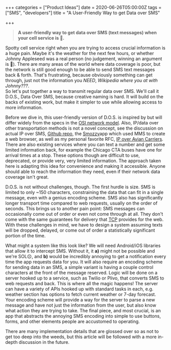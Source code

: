 +++
categories = ["Product Ideas"]
date = 2020-06-26T05:00:00Z
tags = ["SMS", "developers"]
title = "A User-Friendly Way to get Data over SMS"

+++
> **A user-friendly way to get data over SMS (text messages) when your cell service is 💩.**

Spotty cell service right when you are trying to access crucial information is a huge pain. Maybe it's the weather for the next few hours, or whether Johnny Appleseed was a real person (no judgement, winning an argument is 🤩). There are many areas of the world where data coverage is poor, but the network is still good enough to be able to send SMS text messages back & forth. That's frustrating, because obviously something can get through, just not the information you _NEED_, _Wikipedia where you at with Johnny???_.  
So let's put together a way to transmit regular data over SMS. We'll call it D.O.S., Data Over SMS, because creative naming is hard. It will build on the backs of existing work, but make it simpler to use while allowing access to more information.

Before we dive in, this user-friendly version of D.O.S. is inspired by but will differ widely from the specs in the [OSI network model](https://community.fs.com/blog/tcpip-vs-osi-whats-the-difference-between-the-two-models.html). Also, IP/data over other transportation methods is not a novel concept, see the discussion on actual IP over SMS, [Github repo](https://github.com/spandanb/ipos,), the [Smozzy](https://techcrunch.com/2011/09/09/new-android-app-smozzy-lets-you-surf-the-web-without-a-data-plan/?guccounter=1&guce_referrer=aHR0cHM6Ly9kdWNrZHVja2dvLmNvbS8&guce_referrer_sig=AQAAAFyJad81lJeZxYv3xmndl1602c0H2rsmqfyRzHBSX2sujev9iOo7zACylEzR0ApeJ6OKcWPqahF-tP6SMYAPdvdiVAwYvGy5rZW_elZYmyb9nqFC-3RlzIG90dIXofWIP6DCHoDgOqutC-FtW-D4Aa8xTrdO2jsas4P79vbihOfT "Tech Crunch - Smozzy")app which used MMS to create a web browser, as well as my personal favorite RFC, [IP over Avian Carriers](https://tools.ietf.org/html/rfc1). There are also existing services where you can text a number and get some limited information back, for example the Chicago CTA buses have one for arrival times at a stop. These options though are difficult to use, deprecated, or provide very, very limited information. The approach taken here is adapting this idea for convenience and making it accessible. Anyone should able to reach the information they need, even if their network data coverage isn't great.

D.O.S. is not without challenges, though. The first hurdle is size. SMS is limited to only \~150 characters, constraining the data that can fit in a single message, even with a genius encoding scheme. SMS also has significantly longer transport time compared to web requests, usually on the order of seconds. This brings us to another pain point: SMS messages can occasionally come out of order or even not come through at all. They don't come with the same guarantees for delivery that [TCP](https://en.wikipedia.org/wiki/Transmission_Control_Protocol) provides for the web. With these challenges in mind, we have to design a system assuming texts will be dropped, delayed, or come out of order a statistically significant portion of the time.

What might a system like this look like? We will need Android/iOS libraries that allow it to intercept SMS. Without it, it **a)** might not be possible and we're SOL☹️, and **b)** would be incredibly annoying to get a notification every time the app requests data for you. It will also require an encoding scheme for sending data in an SMS, a simple variant is having a couple control characters at the front of the message reserved. Logic will be done on a server hooked up to a service, such as Twilio or Plivo, that converts SMS to web requests and back. This is where all the magic happens! The server can have a variety of APIs hooked up with standard tasks in each, e.g. weather section has options to fetch current weather or 7-day forecast. Your encoding scheme will provide a way for the server to parse a new message and have not just the information from the user, but also know what action they are trying to take. The final piece, and most crucial, is an app that abstracts the annoying SMS encoding into simple to use buttons, forms, and other elements people are accustomed to operating.

There are many implementation details that are glossed over so as not to get too deep into the weeds, but this article will be followed with a more in-depth discussion in the future.